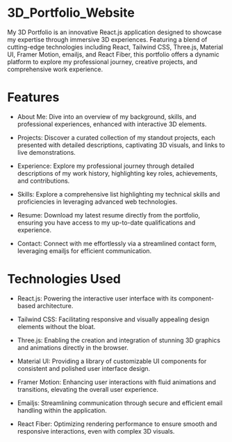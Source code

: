 # 3D_Portfolio_Website
 My 3D Portfolio is an innovative React.js application designed to showcase my expertise through immersive 3D experiences. Featuring a blend of cutting-edge technologies including React, Tailwind CSS, Three.js, Material UI, Framer Motion, emailjs, and React Fiber, this portfolio offers a dynamic platform to explore my professional journey, creative projects, and comprehensive work experience.

# Features

- About Me: Dive into an overview of my background, skills, and professional experiences, enhanced with interactive 3D elements.

- Projects: Discover a curated collection of my standout projects, each presented with detailed descriptions, captivating 3D visuals, and links to live demonstrations.

- Experience: Explore my professional journey through detailed descriptions of my work history, highlighting key roles, achievements, and contributions.

- Skills: Explore a comprehensive list highlighting my technical skills and proficiencies in leveraging advanced web technologies.

- Resume: Download my latest resume directly from the portfolio, ensuring you have access to my up-to-date qualifications and experience.

- Contact: Connect with me effortlessly via a streamlined contact form, leveraging emailjs for efficient communication.

# Technologies Used

- React.js: Powering the interactive user interface with its component-based architecture.

- Tailwind CSS: Facilitating responsive and visually appealing design elements without the bloat.

- Three.js: Enabling the creation and integration of stunning 3D graphics and animations directly in the browser.

- Material UI: Providing a library of customizable UI components for consistent and polished user interface design.

- Framer Motion: Enhancing user interactions with fluid animations and transitions, elevating the overall user experience.

- Emailjs: Streamlining communication through secure and efficient email handling within the application.

- React Fiber: Optimizing rendering performance to ensure smooth and responsive interactions, even with complex 3D visuals.
